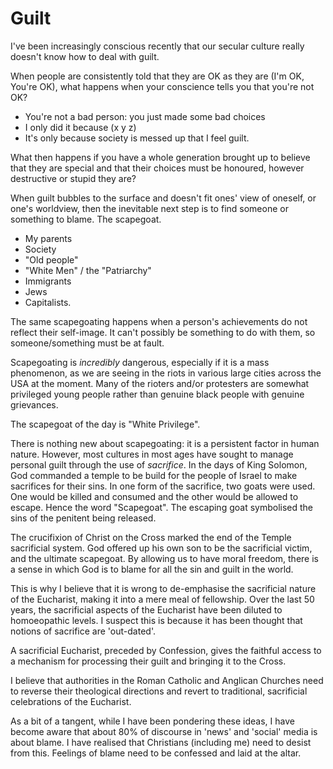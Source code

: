 # Guilt

I've been increasingly conscious recently that our secular culture
really doesn't know how to deal with guilt.

When people are consistently told that they are OK as they are
(I'm OK, You're OK), what happens when your conscience tells
you that you're not OK?

- You're not a bad person: you just made some bad choices
- I only did it because (x y z)
- It's only because society is messed up that I feel guilt.

What then happens if you have a whole generation brought up to
believe that they are special and that their choices must be
honoured, however destructive or stupid they are?

When guilt bubbles to the surface and doesn't fit ones' view
of oneself, or one's worldview, then the inevitable next step
is to find someone or something to blame. The scapegoat.

- My parents
- Society
- "Old people"
- "White Men" / the "Patriarchy"
- Immigrants
- Jews
- Capitalists.

The same scapegoating happens when a person's achievements do
not reflect their self-image. It can't possibly be something to
do with them, so someone/something must be at fault.

Scapegoating is _incredibly_ dangerous, especially if it
is a mass phenomenon, as we are seeing in the riots in various
large cities across the USA at the moment. Many of the rioters
and/or protesters are somewhat privileged young people rather than
genuine black people with genuine grievances.

The scapegoat of the day is "White Privilege".

There is nothing new about scapegoating: it is a persistent factor in human
nature. However, most cultures in most ages have sought to manage personal
guilt through the use of _sacrifice_. In the days of King Solomon,
God commanded a temple to be build for the people of Israel to make sacrifices
for their sins. In one form of the sacrifice, two goats were used. One would
be killed and consumed and the other would be allowed to escape. Hence the
word "Scapegoat". The escaping goat symbolised the sins of the penitent
being released.

The crucifixion of Christ on the Cross marked the end of the Temple sacrificial
system. God offered up his own son to be the sacrificial victim, and the
ultimate scapegoat. By allowing us to have moral freedom, there is a sense
in which God is to blame for all the sin and guilt in the world.

This is why I believe that it is wrong to de-emphasise the sacrificial nature
of the Eucharist, making it into a mere meal of fellowship. Over the last
50 years, the sacrificial aspects of the Eucharist have been diluted to
homoeopathic levels. I suspect this is because it has been thought that
notions of sacrifice are 'out-dated'.

A sacrificial Eucharist, preceded by Confession, gives the faithful access to
a mechanism for processing their guilt and bringing it to the Cross.

I believe that authorities in the Roman Catholic and Anglican Churches need
to reverse their theological directions and revert to traditional,
sacrificial celebrations of the Eucharist.

As a bit of a tangent, while I have been pondering these ideas, I have become aware
that about 80% of discourse in 'news' and 'social' media is about blame. I have
realised that Christians (including me) need to desist from this. Feelings of blame
need to be confessed and laid at the altar.
